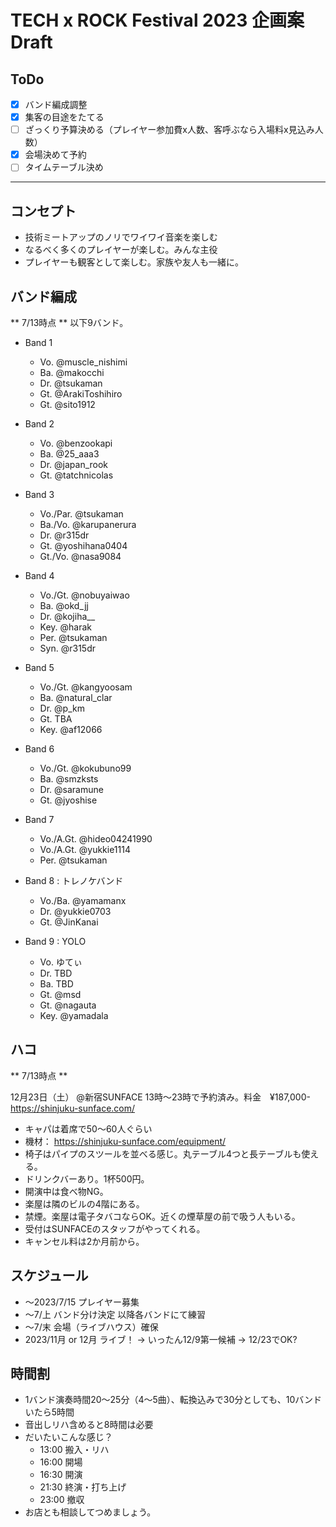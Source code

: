 # TECH x ROCK Festival 2023 企画案Draft

## ToDo
- [x] バンド編成調整
- [x] 集客の目途をたてる
- [ ] ざっくり予算決める（プレイヤー参加費x人数、客呼ぶなら入場料x見込み人数）
- [x] 会場決めて予約
- [ ] タイムテーブル決め

---

## コンセプト
- 技術ミートアップのノリでワイワイ音楽を楽しむ
- なるべく多くのプレイヤーが楽しむ。みんな主役
- プレイヤーも観客として楽しむ。家族や友人も一緒に。

## バンド編成
** 7/13時点 **
以下9バンド。

+ Band 1 
    + Vo. @muscle_nishimi
    + Ba. @makocchi
    + Dr. @tsukaman
    + Gt. @ArakiToshihiro
    + Gt. @sito1912

+ Band 2
    + Vo. @benzookapi
    + Ba. @25_aaa3
    + Dr. @japan_rook
    + Gt. @tatchnicolas

+ Band 3
    + Vo./Par. @tsukaman
    + Ba./Vo. @karupanerura
    + Dr. @r315dr
    + Gt. @yoshihana0404
    + Gt./Vo. @nasa9084

+ Band 4
    + Vo./Gt. @nobuyaiwao
    + Ba. @okd_jj
    + Dr. @kojiha__
    + Key. @harak
    + Per. @tsukaman
    + Syn. @r315dr

+ Band 5
    + Vo./Gt. @kangyoosam
    + Ba. @natural_clar
    + Dr. @p_km
    + Gt. TBA
    + Key. @af12066

+ Band 6
    + Vo./Gt. @kokubuno99
    + Ba. @smzksts
    + Dr. @saramune
    + Gt. @jyoshise

+ Band 7
    + Vo./A.Gt. @hideo04241990
    + Vo./A.Gt. @yukkie1114
    + Per. @tsukaman

+ Band 8 : トレノケバンド
    + Vo./Ba. @yamamanx
    + Dr. @yukkie0703
    + Gt. @JinKanai

+ Band 9 : YOLO
    + Vo. ゆてぃ
    + Dr. TBD
    + Ba. TBD
    + Gt. @msd
    + Gt. @nagauta
    + Key. @yamadala

## ハコ
** 7/13時点 **

12月23日（土） @新宿SUNFACE 13時～23時で予約済み。料金　¥187,000-
https://shinjuku-sunface.com/

- キャパは着席で50～60人ぐらい
- 機材： https://shinjuku-sunface.com/equipment/
- 椅子はパイプのスツールを並べる感じ。丸テーブル4つと長テーブルも使える。
- ドリンクバーあり。1杯500円。
- 開演中は食べ物NG。
- 楽屋は隣のビルの4階にある。
- 禁煙。楽屋は電子タバコならOK。近くの煙草屋の前で吸う人もいる。
- 受付はSUNFACEのスタッフがやってくれる。
- キャンセル料は2か月前から。

## スケジュール
- ～2023/7/15 プレイヤー募集
- ～7/上 バンド分け決定 以降各バンドにて練習
- ～7/末 会場（ライブハウス）確保
- 2023/11月 or 12月 ライブ！ -> いったん12/9第一候補 -> 12/23でOK?

## 時間割
- 1バンド演奏時間20～25分（4～5曲）、転換込みで30分としても、10バンドいたら5時間
- 音出しリハ含めると8時間は必要
- だいたいこんな感じ？
    - 13:00 搬入・リハ
    - 16:00 開場
    - 16:30 開演
    - 21:30 終演・打ち上げ
    - 23:00 撤収
- お店とも相談してつめましょう。

